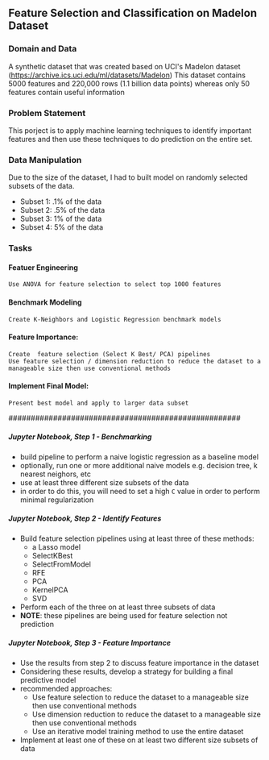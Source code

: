 ## Feature Selection and Classification on Madelon Dataset

### Domain and Data

A synthetic dataset that was created based on UCI's Madelon dataset (https://archive.ics.uci.edu/ml/datasets/Madelon)
This dataset contains 5000 features and 220,000 rows (1.1 billion data points) whereas only 50 features contain useful information


### Problem Statement

This porject is to apply machine learning techniques to identify important features and then use these techniques to do prediction on the entire set. 

### Data Manipulation

Due to the size of the dataset, I had to built model on randomly selected subsets of the data. 
- Subset 1: .1% of the data
- Subset 2: .5% of the data
- Subset 3: 1% of the data
- Subset 4: 5% of the data


### Tasks

#### Featuer Engineering
    Use ANOVA for feature selection to select top 1000 features

#### Benchmark Modeling  
    Create K-Neighbors and Logistic Regression benchmark models 

#### Feature Importance:     
    Create  feature selection (Select K Best/ PCA) pipelines
    Use feature selection / dimension reduction to reduce the dataset to a manageable size then use conventional methods
#### Implement Final Model:      
    Present best model and apply to larger data subset
  




####################################################
##### Jupyter Notebook, Step 1 - Benchmarking
- build pipeline to perform a naive logistic regression as a baseline model
- optionally, run one or more additional naive models e.g. decision tree, k nearest neighors, etc
- use at least three different size subsets of the data
- in order to do this, you will need to set a high `C` value in order to perform minimal regularization

##### Jupyter Notebook, Step 2 - Identify Features
- Build feature selection pipelines using at least three of these methods:
   - a Lasso model
   - SelectKBest
   - SelectFromModel
   - RFE
   - PCA
   - KernelPCA
   - SVD
- Perform each of the three on at least three subsets of data
- **NOTE**: these pipelines are being used for feature selection not prediction

##### Jupyter Notebook, Step 3 - Feature Importance
- Use the results from step 2 to discuss feature importance in the dataset
- Considering these results, develop a strategy for building a final predictive model
- recommended approaches:
    - Use feature selection to reduce the dataset to a manageable size then use conventional methods
    - Use dimension reduction to reduce the dataset to a manageable size then use conventional methods
    - Use an iterative model training method to use the entire dataset
- Implement at least one of these on at least two different size subsets of data
   



